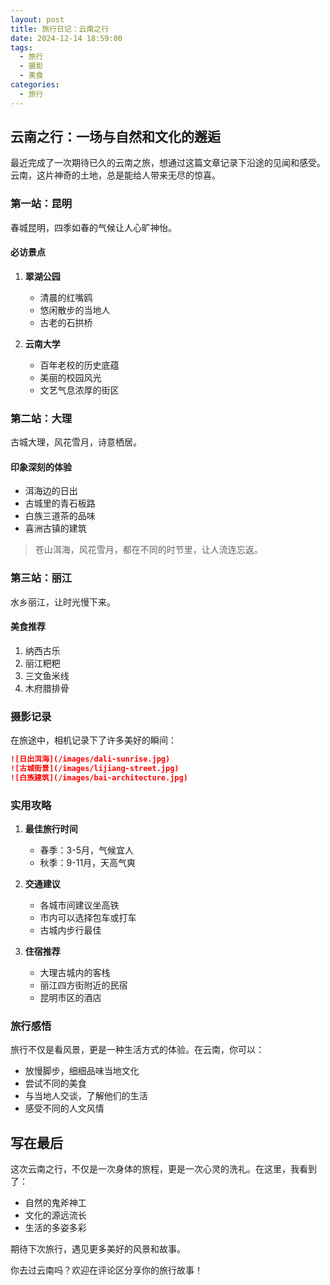 ```yaml
---
layout: post
title: 旅行日记：云南之行
date: 2024-12-14 18:59:00
tags:
  - 旅行
  - 摄影
  - 美食
categories:
  - 旅行
---
```


## 云南之行：一场与自然和文化的邂逅

最近完成了一次期待已久的云南之旅，想通过这篇文章记录下沿途的见闻和感受。云南，这片神奇的土地，总是能给人带来无尽的惊喜。

### 第一站：昆明

春城昆明，四季如春的气候让人心旷神怡。

#### 必访景点

1. **翠湖公园**
   - 清晨的红嘴鸥
   - 悠闲散步的当地人
   - 古老的石拱桥

2. **云南大学**
   - 百年老校的历史底蕴
   - 美丽的校园风光
   - 文艺气息浓厚的街区

### 第二站：大理

古城大理，风花雪月，诗意栖居。

#### 印象深刻的体验

- 洱海边的日出
- 古城里的青石板路
- 白族三道茶的品味
- 喜洲古镇的建筑

> 苍山洱海，风花雪月，都在不同的时节里，让人流连忘返。

### 第三站：丽江

水乡丽江，让时光慢下来。

#### 美食推荐

1. 纳西古乐
2. 丽江粑粑
3. 三文鱼米线
4. 木府腊排骨

### 摄影记录

在旅途中，相机记录下了许多美好的瞬间：

```markdown
![日出洱海](/images/dali-sunrise.jpg)
![古城街景](/images/lijiang-street.jpg)
![白族建筑](/images/bai-architecture.jpg)
```

### 实用攻略

1. **最佳旅行时间**
   - 春季：3-5月，气候宜人
   - 秋季：9-11月，天高气爽

2. **交通建议**
   - 各城市间建议坐高铁
   - 市内可以选择包车或打车
   - 古城内步行最佳

3. **住宿推荐**
   - 大理古城内的客栈
   - 丽江四方街附近的民宿
   - 昆明市区的酒店

### 旅行感悟

旅行不仅是看风景，更是一种生活方式的体验。在云南，你可以：
- 放慢脚步，细细品味当地文化
- 尝试不同的美食
- 与当地人交谈，了解他们的生活
- 感受不同的人文风情

## 写在最后

这次云南之行，不仅是一次身体的旅程，更是一次心灵的洗礼。在这里，我看到了：
- 自然的鬼斧神工
- 文化的源远流长
- 生活的多姿多彩

期待下次旅行，遇见更多美好的风景和故事。

你去过云南吗？欢迎在评论区分享你的旅行故事！
